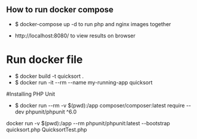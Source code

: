 ## How to run docker compose

* $ docker-compose up -d to run php and nginx images together 

* http://localhost:8080/ to view results on browser

# Run docker file

* $ docker build -t quicksort .
* $ docker run -it --rm --name my-running-app quicksort


#Installing PHP Unit
* $ docker run --rm -v $(pwd):/app composer/composer:latest require --dev phpunit/phpunit ^6.0

docker run -v $(pwd):/app --rm phpunit/phpunit:latest --bootstrap quicksort.php QuicksortTest.php
